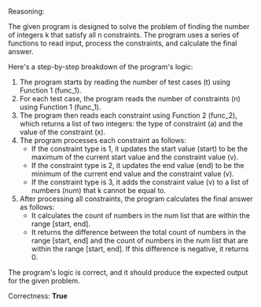 Reasoning:

The given program is designed to solve the problem of finding the number of integers k that satisfy all n constraints. The program uses a series of functions to read input, process the constraints, and calculate the final answer.

Here's a step-by-step breakdown of the program's logic:

1. The program starts by reading the number of test cases (t) using Function 1 (func_1).
2. For each test case, the program reads the number of constraints (n) using Function 1 (func_1).
3. The program then reads each constraint using Function 2 (func_2), which returns a list of two integers: the type of constraint (a) and the value of the constraint (x).
4. The program processes each constraint as follows:
	* If the constraint type is 1, it updates the start value (start) to be the maximum of the current start value and the constraint value (v).
	* If the constraint type is 2, it updates the end value (end) to be the minimum of the current end value and the constraint value (v).
	* If the constraint type is 3, it adds the constraint value (v) to a list of numbers (num) that k cannot be equal to.
5. After processing all constraints, the program calculates the final answer as follows:
	* It calculates the count of numbers in the num list that are within the range [start, end].
	* It returns the difference between the total count of numbers in the range [start, end] and the count of numbers in the num list that are within the range [start, end]. If this difference is negative, it returns 0.

The program's logic is correct, and it should produce the expected output for the given problem.

Correctness: **True**